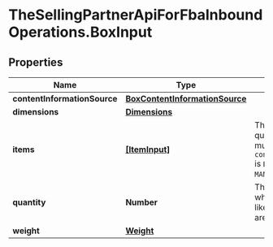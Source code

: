 # TheSellingPartnerApiForFbaInboundOperations.BoxInput

## Properties
Name | Type | Description | Notes
------------ | ------------- | ------------- | -------------
**contentInformationSource** | [**BoxContentInformationSource**](BoxContentInformationSource.md) |  | 
**dimensions** | [**Dimensions**](Dimensions.md) |  | 
**items** | [**[ItemInput]**](ItemInput.md) | The items and their quantity in the box. This must be empty if the box `contentInformationSource` is `BARCODE_2D` or `MANUAL_PROCESS`. | [optional] 
**quantity** | **Number** | The number of containers where all other properties like weight or dimensions are identical. | 
**weight** | [**Weight**](Weight.md) |  | 


